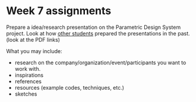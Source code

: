 # Week 7 assignments

Prepare a idea/research presentation on the Parametric Design System project. Look at how [other students](http://mica-gd405.paperdove.com/2017/) prepared the presentations in the past. (look at the PDF links)

What you may include:
- research on the company/organization/event/participants you want to work with.
- inspirations
- references
- resources (example codes, techniques, etc.)
- sketches




